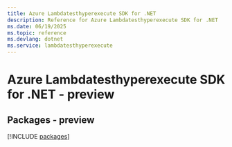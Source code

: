 ```yaml
---
title: Azure Lambdatesthyperexecute SDK for .NET
description: Reference for Azure Lambdatesthyperexecute SDK for .NET
ms.date: 06/19/2025
ms.topic: reference
ms.devlang: dotnet
ms.service: lambdatesthyperexecute
---
```

# Azure Lambdatesthyperexecute SDK for .NET - preview
## Packages - preview
[!INCLUDE [packages](lambdatesthyperexecute-index.md)]